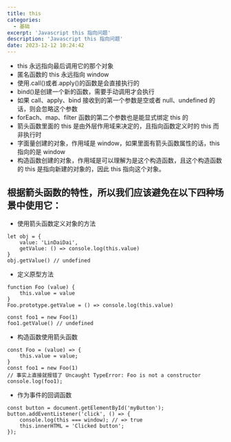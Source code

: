 ```yaml
---
title: this
categories:
  - 基础
excerpt: 'Javascript this 指向问题'
description: 'Javascript this 指向问题'
date: 2023-12-12 10:24:42
---
```


- this 永远指向最后调用它的那个对象
- 匿名函数的 this 永远指向 window
- 使用.call()或者.apply()的函数是会直接执行的
- bind()是创建一个新的函数，需要手动调用才会执行
- 如果 call、apply、bind 接收到的第一个参数是空或者 null、undefined 的话，则会忽略这个参数
- forEach、map、filter 函数的第二个参数也是能显式绑定 this 的
- 箭头函数里面的 this 是由外层作用域来决定的，且指向函数定义时的 this 而非执行时
- 字面量创建的对象，作用域是 window，如果里面有箭头函数属性的话，this 指向的是 window
- 构造函数创建的对象，作用域是可以理解为是这个构造函数，且这个构造函数的 this 是指向新建的对象的，因此 this 指向这个对象。

## 根据箭头函数的特性，所以我们应该避免在以下四种场景中使用它：

- 使用箭头函数定义对象的方法

```
let obj = {
    value: 'LinDaiDai',
    getValue: () => console.log(this.value)
}
obj.getValue() // undefined
```

- 定义原型方法

```
function Foo (value) {
    this.value = value
}
Foo.prototype.getValue = () => console.log(this.value)

const foo1 = new Foo(1)
foo1.getValue() // undefined
```

- 构造函数使用箭头函数

```
const Foo = (value) => {
    this.value = value;
}
const foo1 = new Foo(1)
// 事实上直接就报错了 Uncaught TypeError: Foo is not a constructor
console.log(foo1);
```

- 作为事件的回调函数

```
const button = document.getElementById('myButton');
button.addEventListener('click', () => {
    console.log(this === window); // => true
    this.innerHTML = 'Clicked button';
});
```

